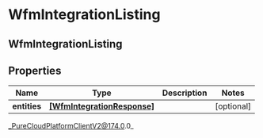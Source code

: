# WfmIntegrationListing

## WfmIntegrationListing

## Properties

|Name | Type | Description | Notes|
|------------ | ------------- | ------------- | -------------|
| **entities** | [**[WfmIntegrationResponse]**]([WfmIntegrationResponse]) |  | [optional] |



_PureCloudPlatformClientV2@174.0.0_
